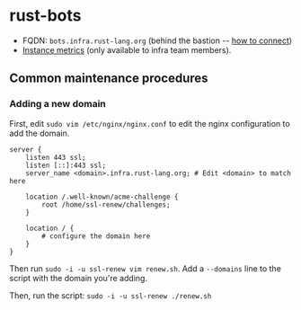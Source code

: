 # rust-bots

* FQDN: `bots.infra.rust-lang.org` (behind the bastion -- [how to connect][bastion-connect])
* [Instance metrics][grafana-instance] (only available to infra team members).

## Common maintenance procedures

### Adding a new domain

First, edit `sudo vim /etc/nginx/nginx.conf` to edit the nginx configuration to add the domain.

```
server {
    listen 443 ssl;
    listen [::]:443 ssl;
    server_name <domain>.infra.rust-lang.org; # Edit <domain> to match here

    location /.well-known/acme-challenge {
        root /home/ssl-renew/challenges;
    }

    location / {
        # configure the domain here
    }
}
```

Then run `sudo -i -u ssl-renew vim renew.sh`. Add a `--domains` line to the script with the domain you're adding.

Then, run the script: `sudo -i -u ssl-renew ./renew.sh`

[bastion-connect]: https://github.com/rust-lang/infra-team/blob/master/docs/hosts/bastion.md#logging-into-servers-through-the-bastion
[grafana-instance]: https://grafana.rust-lang.org/d/rpXrFfKWz/instance-metrics?orgId=1&var-instance=bots.infra.rust-lang.org:9100
